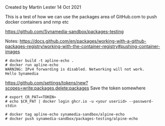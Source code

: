 Created by Martin Lester 14 Oct 2021

This is a test of how we can use the packages area of GitHub.com to push docker containers and nmp etc

https://github.com/Synamedia-sandbox/packages-testing

Notes:
https://docs.github.com/en/packages/working-with-a-github-packages-registry/working-with-the-container-registry#pushing-container-images

```
# docker build -t apline-echo .
# docker run apline-echo
WARNING: IPv4 forwarding is disabled. Networking will not work.
Hello Synamedia

```

https://github.com/settings/tokens/new?scopes=write:packages,delete:packages
Save the token somewhere

```
# export CR_PAT=<TOKEN>
# echo $CR_PAT | docker login ghcr.io -u <your useriid> --password-stdin

# docker tag apline-echo synamedia-sandbox/alpine-echo
# docker push synamedia-sandbox/packages-testing/alpine-echo
```


